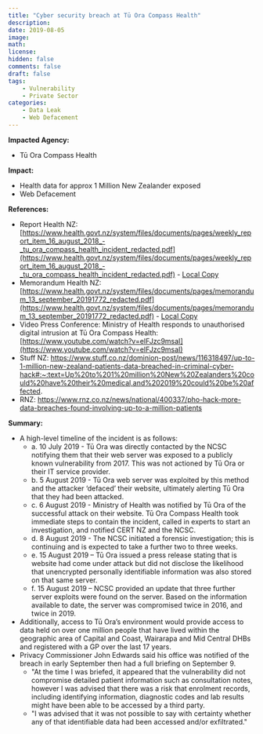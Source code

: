 ```yaml
---
title: "Cyber security breach at Tū Ora Compass Health"
description: 
date: 2019-08-05
image: 
math: 
license: 
hidden: false
comments: false
draft: false
tags: 
    - Vulnerability
    - Private Sector
categories:
    - Data Leak
    - Web Defacement
---
```

**Impacted Agency:**
* Tū Ora Compass Health

**Impact:**
* Health data for approx 1 Million New Zealander exposed
* Web Defacement

**References:**
* Report Health NZ: [https://www.health.govt.nz/system/files/documents/pages/weekly_report_item_16_august_2018_-_tu_ora_compass_health_incident_redacted.pdf](https://www.health.govt.nz/system/files/documents/pages/weekly_report_item_16_august_2018_-_tu_ora_compass_health_incident_redacted.pdf) -  [Local Copy](HealthNZ_report.pdf) 
* Memorandum Health NZ: [https://www.health.govt.nz/system/files/documents/pages/memorandum_13_september_20191772_redacted.pdf](https://www.health.govt.nz/system/files/documents/pages/memorandum_13_september_20191772_redacted.pdf) - [Local Copy](HealthNZ_Memorandum.pdf)
* Video Press Conference: Ministry of Health responds to unauthorised digital intrusion at Tū Ora Compass Health: [https://www.youtube.com/watch?v=eIFJzc9msaI](https://www.youtube.com/watch?v=eIFJzc9msaI)
* Stuff NZ: https://www.stuff.co.nz/dominion-post/news/116318497/up-to-1-million-new-zealand-patients-data-breached-in-criminal-cyber-hack#:~:text=Up%20to%201%20million%20New%20Zealanders%20could%20have%20their%20medical,and%202019%20could%20be%20affected.
* RNZ: https://www.rnz.co.nz/news/national/400337/pho-hack-more-data-breaches-found-involving-up-to-a-million-patients

**Summary:**
* A high-level timeline of the incident is as follows:
  * a. 10 July 2019 - Tū Ora was directly contacted by the NCSC notifying them that their web server was exposed to a publicly known vulnerability from 2017. This was not actioned by Tū Ora or their IT service provider.
  * b. 5 August 2019 - Tū Ora web server was exploited by this method and the attacker ‘defaced’ their website, ultimately alerting Tū Ora that they had been attacked.
  * c. 6 August 2019 - Ministry of Health was notified by Tū Ora of the successful attack on their website. Tū Ora Compass Health took immediate steps to contain the incident, called in experts to start an investigation, and notified CERT NZ and the NCSC.
  * d. 8 August 2019 - The NCSC initiated a forensic investigation; this is continuing and is expected to take a further two to three weeks.
  * e. 15 August 2019 – Tū Ora issued a press release stating that is website had come under attack but did not disclose the likelihood that unencrypted personally identifiable information was also stored on that same server.
  * f. 15 August 2019 – NCSC provided an update that three further server exploits were found on the server. Based on the information available to date, the server was compromised twice in 2016, and twice in 2019.
* Additionally, access to Tū Ora’s environment would provide access to data held on over one million people that have lived within the geographic area of Capital and Coast, Wairarapa and Mid Central DHBs and registered with a GP over the last 17 years.
* Privacy Commissioner John Edwards said his office was notified of the breach in early September then had a full briefing on September 9.
  * "At the time I was briefed, it appeared that the vulnerability did not compromise detailed patient information such as consultation notes, however I was advised that there was a risk that enrolment records, including identifying information, diagnostic codes and lab results might have been able to be accessed by a third party.
  * "I was advised that it was not possible to say with certainty whether any of that identifiable data had been accessed and/or exfiltrated." 